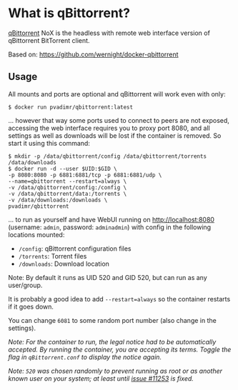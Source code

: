 What is qBittorrent?
====================

[qBittorrent](http://www.qbittorrent.org/) NoX is the headless with remote web interface version of qBittorrent BitTorrent client.

Based on: https://github.com/wernight/docker-qbittorrent

Usage
-----

All mounts and ports are optional and qBittorrent will work even with only:

    $ docker run pvadimr/qbittorrent:latest

... however that way some ports used to connect to peers are not exposed, accessing the
web interface requires you to proxy port 8080, and all settings as well as downloads will
be lost if the container is removed. So start it using this command:

    $ mkdir -p /data/qbittorrent/config /data/qbittorrent/torrents /data/downloads
	$ docker run -d --user $UID:$GID \
	-p 8080:8080 -p 6881:6881/tcp -p 6881:6881/udp \
	--name=qbittorrent --restart=always \
	-v /data/qbittorrent/config:/config \
	-v /data/qbittorrent/data:/torrents \
	-v /data/downloads:/downloads \
	pvadimr/qbittorrent

... to run as yourself and have WebUI running on [http://localhost:8080](http://localhost:8080)
(username: `admin`, password: `adminadmin`) with config in the following locations mounted:

  * `/config`: qBittorrent configuration files
  * `/torrents`: Torrent files
  * `/downloads`: Download location

Note: By default it runs as UID 520 and GID 520, but can run as any user/group.

It is probably a good idea to add `--restart=always` so the container restarts if it goes down.

You can change `6081` to some random  port number (also change in the settings).

_Note: For the container to run, the legal notice had to be automatically accepted. By running the container, you are accepting its terms. Toggle the flag in `qBittorrent.conf` to display the notice again._

_Note: `520` was chosen randomly to prevent running as root or as another known user on your system; at least until [issue #11253](https://github.com/docker/docker/pull/11253) is fixed._